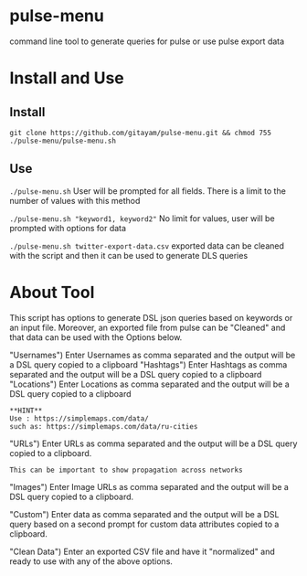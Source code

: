 # pulse-menu
 command line tool to generate queries for pulse or use pulse export data

# Install and Use
## Install 
`git clone https://github.com/gitayam/pulse-menu.git && chmod 755 ./pulse-menu/pulse-menu.sh`
## Use
`./pulse-menu.sh`
User will be prompted for all fields. There is a limit to the number of values with this method

`./pulse-menu.sh "keyword1, keyword2"`
No limit for values, user will be prompted with options for data

`./pulse-menu.sh twitter-export-data.csv`
exported data can be cleaned with the script and then it can be used to generate DLS queries

# About Tool
This script has options to generate DSL json queries based on keywords or an input file. Moreover, an exported file from pulse can be "Cleaned" and that data can be used with the Options below.

"Usernames")
    Enter Usernames as comma separated and the output will be a DSL query copied to a clipboard 
"Hashtags")
    Enter Hashtags as comma separated and the output will be a DSL query copied to a clipboard 
"Locations")
    Enter Locations as comma separated and the output will be a DSL query copied to a clipboard 

    **HINT** 
    Use : https://simplemaps.com/data/
    such as: https://simplemaps.com/data/ru-cities
"URLs")
    Enter URLs as comma separated and the output will be a DSL query copied to a clipboard.

    This can be important to show propagation across networks
"Images")
    Enter Image URLs as comma separated and the output will be a DSL query copied to a clipboard.

"Custom")
    Enter data as comma separated and the output will be a DSL query based on a second prompt for custom data attributes copied to a clipboard.
    
"Clean Data")
    Enter an exported CSV file and have it "normalized" and ready to use with any of the above options.